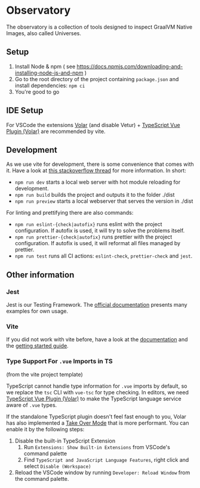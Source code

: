 # Observatory

The observatory is a collection of tools designed to inspect GraalVM Native Images, also called Universes.

## Setup

1. Install Node & npm ( see https://docs.npmjs.com/downloading-and-installing-node-js-and-npm )
2. Go to the root directory of the project containing `package.json` and install dependencies: `npm ci`
3. You're good to go

## IDE Setup

For VSCode the extensions [Volar](https://marketplace.visualstudio.com/items?itemName=Vue.volar) (and disable Vetur) + [TypeScript Vue Plugin (Volar)](https://marketplace.visualstudio.com/items?itemName=Vue.vscode-typescript-vue-plugin) are recommended by vite.

## Development

As we use vite for development, there is some convenience that comes with it. Have a look at [this stackoverflow thread](https://stackoverflow.com/questions/71703933/what-is-the-difference-between-vite-and-vite-preview) for more information. In short:

-   `npm run dev` starts a local web server with hot module reloading for development.
-   `npm run build` builds the project and outputs it to the folder ./dist
-   `npm run preview` starts a local webserver that serves the version in ./dist

For linting and prettifying there are also commands:

-   `npm run eslint-{check|autofix}` runs eslint with the project configuration. If autofix is used, it will try to solve the problems itself.
-   `npm run prettier-{check|autofix}` runs prettier with the project configuration. If autofix is used, it will reformat all files managed by prettier.
-   `npm run test` runs all CI actions: `eslint-check`, `prettier-check` and `jest`.

## Other information

### Jest

Jest is our Testing Framework. The [official documentation](https://jestjs.io/docs/getting-started) presents many examples for own usage.

### Vite

If you did not work with vite before, have a look at the [documentation](https://vitejs.dev/) and the [getting started guide](https://vitejs.dev/guide/).

### Type Support For `.vue` Imports in TS

(from the vite project template)

TypeScript cannot handle type information for `.vue` imports by default, so we replace the `tsc` CLI with `vue-tsc` for type checking. In editors, we need [TypeScript Vue Plugin (Volar)](https://marketplace.visualstudio.com/items?itemName=Vue.vscode-typescript-vue-plugin) to make the TypeScript language service aware of `.vue` types.

If the standalone TypeScript plugin doesn't feel fast enough to you, Volar has also implemented a [Take Over Mode](https://github.com/johnsoncodehk/volar/discussions/471#discussioncomment-1361669) that is more performant. You can enable it by the following steps:

1. Disable the built-in TypeScript Extension
    1. Run `Extensions: Show Built-in Extensions` from VSCode's command palette
    2. Find `TypeScript and JavaScript Language Features`, right click and select `Disable (Workspace)`
2. Reload the VSCode window by running `Developer: Reload Window` from the command palette.

